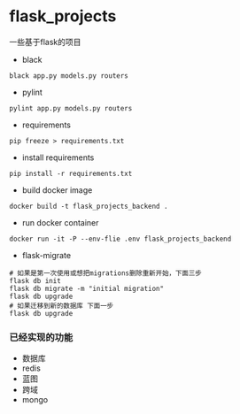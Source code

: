 # flask_projects

一些基于flask的项目

- black

```shell
black app.py models.py routers
```

- pylint

```shell
pylint app.py models.py routers
```

- requirements

```shell
pip freeze > requirements.txt
```

- install requirements

```shell
pip install -r requirements.txt
```

- build docker image

```shell
docker build -t flask_projects_backend .
```
- run docker container

```shell
docker run -it -P --env-flie .env flask_projects_backend
```

- flask-migrate

```shell
# 如果是第一次使用或想把migrations删除重新开始，下面三步
flask db init
flask db migrate -m "initial migration"
flask db upgrade
# 如果迁移到新的数据库 下面一步
flask db upgrade
```
### 已经实现的功能
- 数据库
- redis
- 蓝图
- 跨域
- mongo